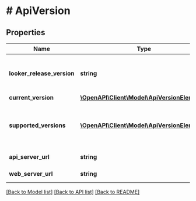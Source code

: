 # # ApiVersion

## Properties

Name | Type | Description | Notes
------------ | ------------- | ------------- | -------------
**looker_release_version** | **string** | Current Looker release version number | [optional] [readonly]
**current_version** | [**\OpenAPI\Client\Model\ApiVersionElement**](ApiVersionElement.md) |  | [optional]
**supported_versions** | [**\OpenAPI\Client\Model\ApiVersionElement[]**](ApiVersionElement.md) | Array of versions supported by this Looker instance | [optional] [readonly]
**api_server_url** | **string** | API server base url | [optional] [readonly]
**web_server_url** | **string** | Web server base url | [optional] [readonly]

[[Back to Model list]](../../README.md#models) [[Back to API list]](../../README.md#endpoints) [[Back to README]](../../README.md)
